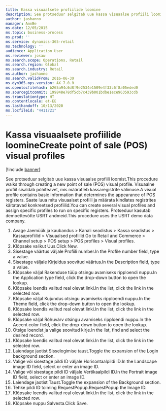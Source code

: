 ```yaml
---
title: Kassa visuaalsete profiilide loomine
description: See protseduur selgitab uue kassa visuaalse profiili loomist.
author: jashanno
manager: AnnBe
ms.date: 12/05/2015
ms.topic: business-process
ms.prod: ''
ms.service: dynamics-365-retail
ms.technology: ''
audience: Application User
ms.reviewer: josaw
ms.search.scope: Operations, Retail
ms.search.region: Global
ms.search.industry: Retail
ms.author: jashanno
ms.search.validFrom: 2016-06-30
ms.dyn365.ops.version: AX 7.0.0
ms.openlocfilehash: b265a94c6d8f9e2534e1509e4f33c6f8a05eded0
ms.sourcegitcommit: 199848e78df5cb7c439b001bdbe1ece963593cdb
ms.translationtype: HT
ms.contentlocale: et-EE
ms.lasthandoff: 10/13/2020
ms.locfileid: "4411721"
---
```

# <a name="create-point-of-sale-pos-visual-profiles"></a><span data-ttu-id="be912-103">Kassa visuaalsete profiilide loomine</span><span class="sxs-lookup"><span data-stu-id="be912-103">Create point of sale (POS) visual profiles</span></span>

[!include [banner](../includes/banner.md)]

<span data-ttu-id="be912-104">See protseduur selgitab uue kassa visuaalse profiili loomist.</span><span class="sxs-lookup"><span data-stu-id="be912-104">This procedure walks through creating a new point of sale (POS) visual profile.</span></span> <span data-ttu-id="be912-105">Visuaalne profiil sisaldab põhiteavet, mis määratleb kassaregistrite välimuse.</span><span class="sxs-lookup"><span data-stu-id="be912-105">A visual profile contains basic information that determines the appearance of POS registers.</span></span> <span data-ttu-id="be912-106">Saate luua mitu visuaalset profiili ja määrata kindlates registrites käitatavad konkreetsed profiilid.</span><span class="sxs-lookup"><span data-stu-id="be912-106">You can create several visual profiles and assign specific profiles to run on specific registers.</span></span> <span data-ttu-id="be912-107">Protseduur kasutab demoettevõtte USRT andmeid.</span><span class="sxs-lookup"><span data-stu-id="be912-107">This procedure uses the USRT demo data company.</span></span>

1. <span data-ttu-id="be912-108">Avage Jaemüük ja kaubandus > Kanali seadistus > Kassa seadistus > Kassaprofiilid > Visuaalsed profiilid.</span><span class="sxs-lookup"><span data-stu-id="be912-108">Go to Retail and Commerce > Channel setup > POS setup > POS profiles > Visual profiles.</span></span>
2. <span data-ttu-id="be912-109">Klõpsake valikut Uus.</span><span class="sxs-lookup"><span data-stu-id="be912-109">Click New.</span></span>
3. <span data-ttu-id="be912-110">Sisestage väärtus väljale Profiili number.</span><span class="sxs-lookup"><span data-stu-id="be912-110">In the Profile number field, type a value.</span></span>
4. <span data-ttu-id="be912-111">Sisestage väljale Kirjeldus soovitud väärtus.</span><span class="sxs-lookup"><span data-stu-id="be912-111">In the Description field, type a value.</span></span>
5. <span data-ttu-id="be912-112">Klõpsake väljal Rakenduse tüüp otsingu avamiseks ripploendi nuppu.</span><span class="sxs-lookup"><span data-stu-id="be912-112">In the Application type field, click the drop-down button to open the lookup.</span></span>
6. <span data-ttu-id="be912-113">Klõpsake loendis valitud real olevat linki.</span><span class="sxs-lookup"><span data-stu-id="be912-113">In the list, click the link in the selected row.</span></span>
7. <span data-ttu-id="be912-114">Klõpsake väljal Kujundus otsingu avamiseks ripploendi nuppu.</span><span class="sxs-lookup"><span data-stu-id="be912-114">In the Theme field, click the drop-down button to open the lookup.</span></span>
8. <span data-ttu-id="be912-115">Klõpsake loendis valitud real olevat linki.</span><span class="sxs-lookup"><span data-stu-id="be912-115">In the list, click the link in the selected row.</span></span>
9. <span data-ttu-id="be912-116">Klõpsake väljal Rõhuvärv otsingu avamiseks ripploendi nuppu.</span><span class="sxs-lookup"><span data-stu-id="be912-116">In the Accent color field, click the drop-down button to open the lookup.</span></span>
10. <span data-ttu-id="be912-117">Otsige loendist ja valige soovitud kirje.</span><span class="sxs-lookup"><span data-stu-id="be912-117">In the list, find and select the desired record.</span></span>
11. <span data-ttu-id="be912-118">Klõpsake loendis valitud real olevat linki.</span><span class="sxs-lookup"><span data-stu-id="be912-118">In the list, click the link in the selected row.</span></span>
12. <span data-ttu-id="be912-119">Laiendage jaotist Sisselogimise taust.</span><span class="sxs-lookup"><span data-stu-id="be912-119">Toggle the expansion of the Login background section.</span></span>
13. <span data-ttu-id="be912-120">Valige või sisestage pildi ID väljale Horisontaalpildi ID.</span><span class="sxs-lookup"><span data-stu-id="be912-120">In the Landscape image ID field, select or enter an image ID.</span></span>
14. <span data-ttu-id="be912-121">Valige või sisestage pildi ID väljale Vertikaalpildi ID.</span><span class="sxs-lookup"><span data-stu-id="be912-121">In the Portrait image ID field, select or enter an image ID.</span></span>
15. <span data-ttu-id="be912-122">Laiendage jaotist Taust.</span><span class="sxs-lookup"><span data-stu-id="be912-122">Toggle the expansion of the Background section.</span></span>
16. <span data-ttu-id="be912-123">Tehke pildi ID toiming RequestPopup.</span><span class="sxs-lookup"><span data-stu-id="be912-123">RequestPopup the Image ID.</span></span>
17. <span data-ttu-id="be912-124">Klõpsake loendis valitud real olevat linki.</span><span class="sxs-lookup"><span data-stu-id="be912-124">In the list, click the link in the selected row.</span></span>
18. <span data-ttu-id="be912-125">Klõpsake nuppu Salvesta.</span><span class="sxs-lookup"><span data-stu-id="be912-125">Click Save.</span></span>

